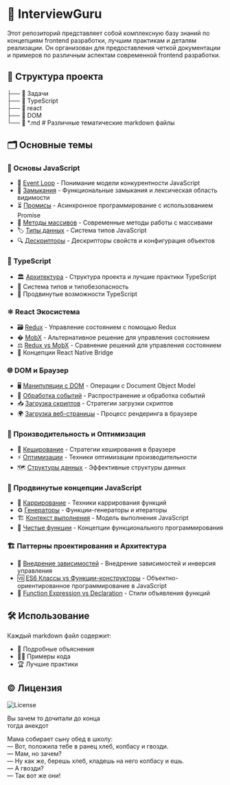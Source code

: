 # 🎨 InterviewGuru

Этот репозиторий представляет собой комплексную базу знаний по концепциям frontend разработки, лучшим практикам и деталям реализации. Он организован для предоставления четкой документации и примеров по различным аспектам современной frontend разработки.

## 📂 Структура проекта
├── 📁 Задачи </br>
├── 📁 TypeScript </br>
├── 📁 react </br> 
├── 📁 DOM </br>
└── 📄 *.md # Различные тематические markdown файлы



## 🗂 Основные темы

### 📜 Основы JavaScript
- 🔄 [Event Loop](Event%20loop.md) - Понимание модели конкурентности JavaScript
- 🔗 [Замыкания](Замыкание.md) - Функциональные замыкания и лексическая область видимости
- ⏳ [Промисы](promise.md) - Асинхронное программирование с использованием Promise
- 🧮 [Методы массивов](Array%20methods.md) - Современные методы работы с массивами
- 🏷️ [Типы данных](типы%20данных.md) - Система типов JavaScript
- 🔍 [Дескрипторы](дескрипторы.md) - Дескрипторы свойств и конфигурация объектов

### 💙 TypeScript
- 🏛️ [Архитектура](Архитектура%20TypeScript.md) - Структура проекта и лучшие практики TypeScript
- 🧰 Система типов и типобезопасность
- 🚀 Продвинутые возможности TypeScript

### ⚛️ React Экосистема
- 🗃️ [Redux](redux.md) - Управление состоянием с помощью Redux
- � [MobX](MobX.md) - Альтернативное решение для управления состоянием
- ⚖️ [Redux vs MobX](Разница%20между%20Redux%20и%20MobX.md) - Сравнение решений для управления состоянием
- 🌉 Концепции React Native Bridge

### 🌐 DOM и Браузер
- 🖥️ [Манипуляции с DOM](DOM/) - Операции с Document Object Model
- 🎯 [Обработка событий](e.prevent%20e.stopPropaginatiob%20bubbling.md) - Распространение и обработка событий
- 📥 [Загрузка скриптов](async%20и%20defer%20в%20HTML-скриптах.md) - Стратегии загрузки скриптов
- 🌍 [Загрузка веб-страницы](Что%20происходит%20когда%20мы%20запрашиваем%20Web%20страницу.md) - Процесс рендеринга в браузере

### 🚀 Производительность и Оптимизация
- 💾 [Кеширование](Кеширование.md) - Стратегии кеширования в браузере
- ⚡ [Оптимизации](оптимизации.md) - Техники оптимизации производительности
- 🗺️ [Структуры данных](Map,%20Set.md) - Эффективные структуры данных

### 🔮 Продвинутые концепции JavaScript
- 🍛 [Каррирование](Каррирование%20(Currying)%20в%20JavaScript.md) - Техники каррирования функций
- ♻️ [Генераторы](Функции-генераторы%20в%20JavaScript.md) - Функции-генераторы и итераторы
- 🏗️ [Контекст выполнения](Контекст%20выполнения%20(Execution%20Context)%20в%20JavaScript.md) - Модель выполнения JavaScript
- 🧼 [Чистые функции](Чистая%20функция%20(Pure%20Function).md) - Концепции функционального программирования

### 🏗️ Паттерны проектирования и Архитектура
- 💉 [Внедрение зависимостей](Dependency%20Injection%20(DI)%20и%20Inversion%20of%20Control%20(IoC)%20в%20разработке.md) - Внедрение зависимостей и инверсия управления
- 🆚 [ES6 Классы vs Функции-конструкторы](ES6%20Классы%20vs%20Функции-конструкторы%20в%20JavaScript.md) - Объектно-ориентированное программирование в JavaScript
- 📜 [Function Expression vs Declaration](Function%20Expression%20vs%20Function%20Declaration%20в%20JavaScript.md) - Стили объявления функций

## 🛠 Использование

Каждый markdown файл содержит:
- 📖 Подробные объяснения
- 🧑‍💻 Примеры кода
- 🏆 Лучшие практики

## ©️ Лицензия

![License](https://img.shields.io/badge/License-CC_BY--NC--SA_4.0-lightgrey?style=flat)

Вы зачем то дочитали до конца  </br>
тогда анекдот

Мама собирает сыну обед в школу: </br>
— Вот, положила тебе в ранец хлеб, колбасу и гвозди.</br> 
— Мам, но зачем?</br>
— Ну как же, берешь хлеб, кладешь на него колбасу и ешь.</br>
— А гвозди?</br>
— Так вот же они!</br>
